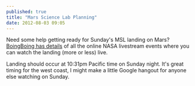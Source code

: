 ```yaml
---
published: true
title: "Mars Science Lab Planning"
date: 2012-08-03 09:05
---
```

Need some help getting ready for Sunday's MSL landing on Mars? [BoingBoing has details](http://boingboing.net/2012/08/02/mars-science-laboratory-rover.html) of all the online NASA livestream events where you can watch the landing (more or less) live.

Landing should occur at 10:31pm Pacific time on Sunday night. It's great timing for the west coast, I might make a little Google hangout for anyone else watching on Sunday.